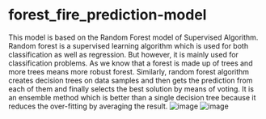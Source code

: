 # forest_fire_prediction-model
This model is based on the  Random Forest model of Supervised Algorithm.
Random forest is a supervised learning algorithm which is used for both classification as well as regression.
But however, it is mainly used for classification problems. As we know that a forest is made up of trees and more trees means more robust forest. 
Similarly, random forest algorithm creates decision trees on data samples and then gets the prediction from each of them and finally selects
the best solution by means of voting.
It is an ensemble method which is better than a single decision tree because it reduces the over-fitting by averaging the result.
![image](https://user-images.githubusercontent.com/72867224/171201839-d2c09607-e0db-445e-a704-22f5d234d04f.png)
![image](https://user-images.githubusercontent.com/72867224/171201904-05965f9d-4456-4cdf-b950-82e4438d1ee3.png)
